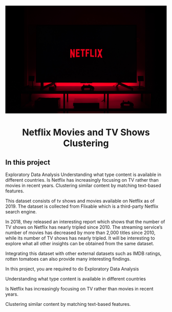 <p align="center"> 
  <img src="https://github.com/divyeshdhanani14/Netflix_Movies_TV_Shows_Capstone/blob/main/1152297.jpg">
</p>
<h1 align="center"> Netflix Movies and TV Shows Clustering </h1>

<h2> In this project </h2>
Exploratory Data Analysis
Understanding what type content is available in different countries.
Is Netflix has increasingly focusing on TV rather than movies in recent years.
Clustering similar content by matching text-based features.


This dataset consists of tv shows and movies available on Netflix as of 2019. The dataset is collected from Flixable which is a third-party Netflix search engine.

In 2018, they released an interesting report which shows that the number of TV shows on Netflix has nearly tripled since 2010. The streaming service’s number of movies has decreased by more than 2,000 titles since 2010, while its number of TV shows has nearly tripled. It will be interesting to explore what all other insights can be obtained from the same dataset.

Integrating this dataset with other external datasets such as IMDB ratings, rotten tomatoes can also provide many interesting findings.

In this project, you are required to do
Exploratory Data Analysis

Understanding what type content is available in different countries

Is Netflix has increasingly focusing on TV rather than movies in recent years.

Clustering similar content by matching text-based features.
